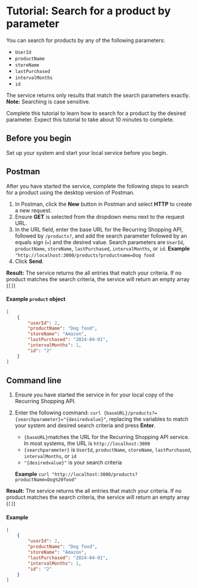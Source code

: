 # Tutorial: Search for a product by parameter

You can search for products by any of the following parameters:

* `UserId`
* `productName`
* `storeName`
* `lastPurchased`
* `intervalMonths`
* `id`

The service returns only results that match the search parameters exactly.  **Note:** Searching is case sensitive.

Complete this tutorial to learn how to search for a product by the desired parameter.
Expect this tutorial to take about 10 minutes to complete.

## Before you begin

Set up your system and start your local service before you begin.

## Postman

After you have started the service, complete the following steps to search for a product using the desktop version of Postman.

1. In Postman, click the **New** button in Postman and select **HTTP** to create a new request.
2. Ensure **GET** is selected from the dropdown menu next to the request URL.
3. In the URL field, enter the base URL for the Recurring Shopping API, followed by `/products?`, and add the search parameter followed by an equals sign (`=`) and the desired value. Search parameters are `UserId`, `productName`, `storeName`, `lastPurchased`, `intervalMonths`, or `id`.
    **Example** `"http://localhost:3000/products?productname=Dog food`
4. Click **Send**.

**Result:** The service returns the all entries that match your criteria. If no product matches the search criteria, the service will return an empty array (`[]`)

#### Example `product` object

```json
[
    {
        "userId": 2,
        "productName": "Dog food",
        "storeName": "Amazon",
        "lastPurchased": "2024-04-01",
        "intervalMonths": 1,
        "id": "2"
    }
]
```

## Command line

1. Ensure you have started the service in for your local copy of the Recurring Shopping API.
2. Enter the following command: `curl {baseURL}/products?={searchparameter}="{desiredvalue}"`, replacing the variables to match your system and desired search criteria and press **Enter**.
    * `{baseURL}`matches the URL for the Recurring Shopping API service. In most systems, the URL is `http://localhost:3000`
    * `{searchparameter}` is `UserId`, `productName`, `storeName`, `lastPurchased`, `intervalMonths`, or `id`
    * `"{desiredvalue}"` is your search criteria

     **Example** `curl "http://localhost:3000/products?productName=Dog%20food"`

**Result:** The service returns the all entries that match your criteria. If no product matches the search criteria, the service will return an empty array (`[]`)

#### Example

```json
[
    {
        "userId": 2,
        "productName": "Dog food",
        "storeName": "Amazon",
        "lastPurchased": "2024-04-01",
        "intervalMonths": 1,
        "id": "2"
    }
]
```
